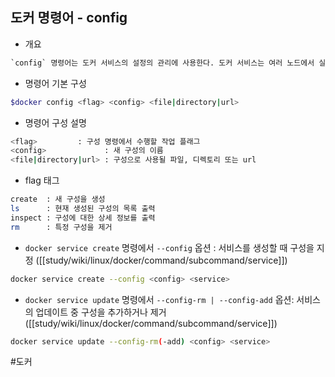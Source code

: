 ## 도커 명령어 - config

- 개요
```txt
`config` 명령어는 도커 서비스의 설정의 관리에 사용한다. 도커 서비스는 여러 노드에서 실행되는 컨테이너의 그룹의 형태인데 `config` 명령어를 이용해 서비스에 대한 구성을 정의하고 업데이트하는 것이 가능하다.
```

- 명령어 기본 구성
```bash
$docker config <flag> <config> <file|directory|url>
```

- 명령어 구성 설명
```bash
<flag>         : 구성 명령에서 수행할 작업 플래그
<config>             : 새 구성의 이름
<file|directory|url> : 구성으로 사용될 파일, 디렉토리 또는 url
```

- flag 태그
```bash
create  : 새 구성을 생성
ls      : 현재 생성된 구성의 목록 출력
inspect : 구성에 대한 상세 정보를 출력
rm      : 특정 구성을 제거
```

- `docker service create` 명령에서 `--config` 옵션 : 서비스를 생성할 때 구성을 지정 ([[study/wiki/linux/docker/command/subcommand/service]])
```bash
docker service create --config <config> <service>
```

- `docker service update` 명령에서 `--config-rm | --config-add` 옵션: 서비스의 업데이트 중 구성을 추가하거나 제거 ([[study/wiki/linux/docker/command/subcommand/service]])
```bash
docker service update --config-rm(-add) <config> <service>
```

#도커